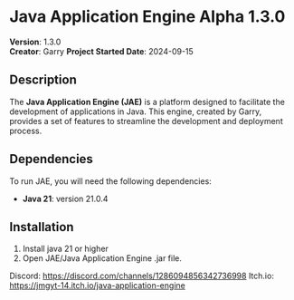 # Java Application Engine Alpha 1.3.0

**Version**: 1.3.0  
**Creator**: Garry
**Project Started Date**: 2024-09-15  

## Description

The **Java Application Engine (JAE)** is a platform designed to facilitate the development of applications in Java. This engine, created by Garry, provides a set of features to streamline the development and deployment process.

## Dependencies

To run JAE, you will need the following dependencies:

- **Java 21**: version 21.0.4

## Installation

1. Install java 21 or higher
2. Open JAE/Java Application Engine .jar file.

Discord: https://discord.com/channels/1286094856342736998
Itch.io: https://jmgyt-14.itch.io/java-application-engine
